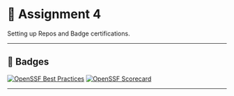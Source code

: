 # 🌟 Assignment 4
Setting up Repos and Badge certifications. 

---

## 🏅 **Badges**
[![OpenSSF Best Practices](https://bestpractices.dev/projects/10313/badge)](https://www.bestpractices.dev/en/projects/10313)
[![OpenSSF Scorecard](https://api.securityscorecards.dev/projects/github.com/KarmaDoesIt/CyberSecurityAssignment4/badge)](https://api.securityscorecards.dev/projects/github.com/KarmaDoesIt/CyberSecurityAssignment4)

  

---
